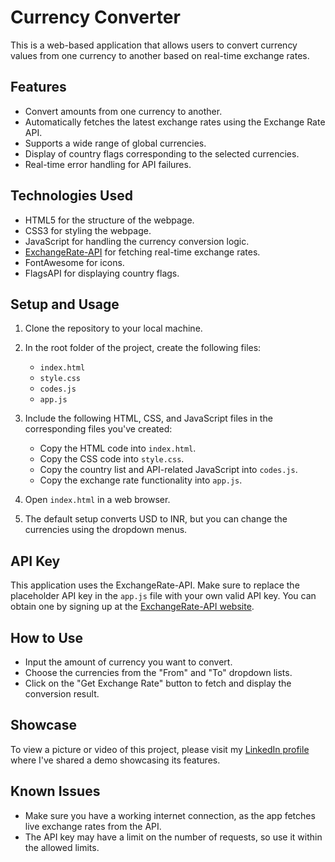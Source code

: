 # Currency Converter

This is a web-based application that allows users to convert currency values from one currency to another based on real-time exchange rates.

## Features

- Convert amounts from one currency to another.
- Automatically fetches the latest exchange rates using the Exchange Rate API.
- Supports a wide range of global currencies.
- Display of country flags corresponding to the selected currencies.
- Real-time error handling for API failures.

## Technologies Used

- HTML5 for the structure of the webpage.
- CSS3 for styling the webpage.
- JavaScript for handling the currency conversion logic.
- [ExchangeRate-API](https://www.exchangerate-api.com/) for fetching real-time exchange rates.
- FontAwesome for icons.
- FlagsAPI for displaying country flags.

## Setup and Usage

1. Clone the repository to your local machine.
   
2. In the root folder of the project, create the following files:
   - `index.html`
   - `style.css`
   - `codes.js`
   - `app.js`

3. Include the following HTML, CSS, and JavaScript files in the corresponding files you've created:
   - Copy the HTML code into `index.html`.
   - Copy the CSS code into `style.css`.
   - Copy the country list and API-related JavaScript into `codes.js`.
   - Copy the exchange rate functionality into `app.js`.

4. Open `index.html` in a web browser.

5. The default setup converts USD to INR, but you can change the currencies using the dropdown menus.

## API Key

This application uses the ExchangeRate-API. Make sure to replace the placeholder API key in the `app.js` file with your own valid API key. You can obtain one by signing up at the [ExchangeRate-API website](https://www.exchangerate-api.com/).

## How to Use

- Input the amount of currency you want to convert.
- Choose the currencies from the "From" and "To" dropdown lists.
- Click on the "Get Exchange Rate" button to fetch and display the conversion result.

## Showcase

To view a picture or video of this project, please visit my [LinkedIn profile](#) where I've shared a demo showcasing its features.

## Known Issues

- Make sure you have a working internet connection, as the app fetches live exchange rates from the API.
- The API key may have a limit on the number of requests, so use it within the allowed limits.